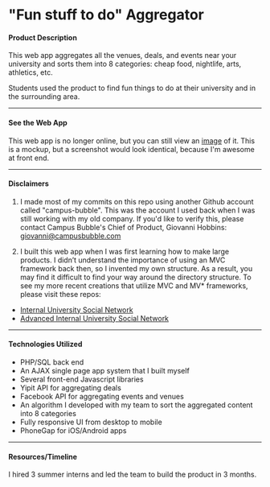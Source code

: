 # "Fun stuff to do" Aggregator

#### Product Description
This web app aggregates all the venues, deals, and events near your university and sorts them into 8 categories: cheap food, nightlife, arts, athletics, etc.

Students used the product to find fun things to do at their university and in the surrounding area.

---

#### See the Web App
This web app is no longer online, but you can still view an [image](https://d2p9ez1wat05y7.cloudfront.net/portfolio_assets/62957/pictures/1435029055/original.png) of it. This is a mockup, but a screenshot would look identical, because I'm awesome at front end.

---

#### Disclaimers
1. I made most of my commits on this repo using another Github account called "campus-bubble". This was the account I used back when I was still working with my old company. If you'd like to verify this, please contact Campus Bubble's Chief of Product, Giovanni Hobbins: giovanni@campusbubble.com

2. I built this web app when I was first learning how to make large products. I didn’t understand the importance of using an MVC framework back then, so I invented my own structure. As a result, you may find it difficult to find your way around the directory structure. To see my more recent creations that utilize MVC and MV* frameworks, please visit these repos:
  - [Internal University Social Network](https://github.com/ThePatShea/internal-university-social-network)
  - [Advanced Internal University Social Network](https://github.com/ThePatShea/advanced-internal-university-social-network)

---

#### Technologies Utilized
- PHP/SQL back end
- An AJAX single page app system that I built myself
- Several front-end Javascript libraries
- Yipit API for aggregating deals
- Facebook API for aggregating events and venues
- An algorithm I developed with my team to sort the aggregated content into 8 categories
- Fully responsive UI from desktop to mobile
- PhoneGap for iOS/Android apps

---

#### Resources/Timeline
I hired 3 summer interns and led the team to build the product in 3 months.
